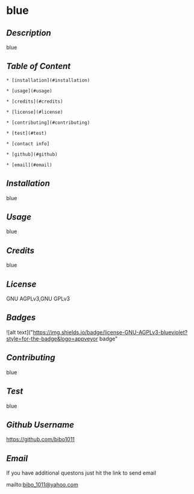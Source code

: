 # blue
  ## *Description*
   
  blue

  ## *Table of Content*
   
    * [installation](#installation)

    * [usage](#usage)

    * [credits](#credits)

    * [license](#license)

    * [contributing](#contributing)

    * [test](#test)

    * [contact info]

    * [github](#github)

    * [email](#email)


  ## *Installation*
   
  blue

  ## *Usage*
   
  blue

  ## *Credits*
   
  blue

  ## *License*
   
  GNU AGPLv3,GNU GPLv3

  ## *Badges*

  ![alt text]("https://img.shields.io/badge/license-GNU-AGPLv3-blueviolet?style=for-the-badge&logo=appveyor badge"

  ## *Contributing*
   
  blue

  ## *Test*
   
  blue

  ## *Github Username*
   
  https://github.com/bibo1011

  ## *Email* 

   If you have additional questons just hit the link to send email

  mailto:bibo_1011@yahoo.com
